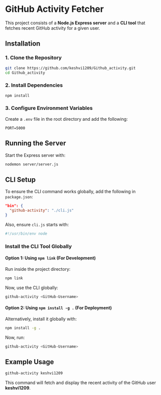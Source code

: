 
# GitHub Activity Fetcher  

This project consists of a **Node.js Express server** and a **CLI tool** that fetches recent GitHub activity for a given user.  


## Installation  

### 1. Clone the Repository  
```sh
git clone https://github.com/keshvi1209/Github_activity.git
cd Github_activity
```

### 2. Install Dependencies  
```sh
npm install
```

### 3. Configure Environment Variables  
Create a `.env` file in the root directory and add the following:  
```
PORT=5000
```


## Running the Server  

Start the Express server with:  
```sh
nodemon server/server.js
```

## CLI Setup  

To ensure the CLI command works globally, add the following in `package.json`:  

```json
"bin": {
  "github-activity": "./cli.js"
}
```

Also, ensure `cli.js` starts with:  
```javascript
#!/usr/bin/env node
```

### Install the CLI Tool Globally  

#### **Option 1: Using `npm link` (For Development)**  
Run inside the project directory:  
```sh
npm link
```
Now, use the CLI globally:  
```sh
github-activity <GitHub-Username>
```

#### **Option 2: Using `npm install -g .` (For Deployment)**  
Alternatively, install it globally with:  
```sh
npm install -g .
```
Now, run:  
```sh
github-activity <GitHub-Username>
```


## Example Usage  

```sh
github-activity keshvi1209
```
This command will fetch and display the recent activity of the GitHub user **keshvi1209**.
